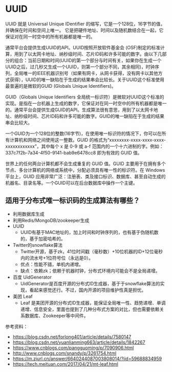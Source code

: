 # UUID

UUID 就是 Universal Unique IDentifier 的缩写，它是一个128位，16字节的值，并确保在时间和空间上唯一。
它是把硬件地址、时间以及随机数结合在一起，它保证对在同一时空中的所有机器都是唯一的。

通常平台会提供生成UUID的API。UUID按照开放软件基金会 (OSF)制定的标准计算，用到了以太网卡地址、纳秒级时间、芯片ID码和许多可能的数字。由以下几部分的组合：当前日期和时间(UUID的第一个部分与时间有关，如果你在生成一个UUID之后，过几秒又生成一个UUID，则第一个部分不同，其余相同)，时钟序列，全局唯一的IEEE机器识别号（如果有网卡，从网卡获得，没有网卡以其他方式获得），UUID的唯一缺陷在于生成的结果串会比较长。关于UUID这个标准使用最普遍的是微软的GUID (Globals Unique Identifiers)。

GUID（Globals Unique Identifiers 全局统一标识符）是微软对UUID这个标准的实现。是指在一台机器上生成的数字，它保证对在同一时空中的所有机器都是唯一的。通常平台会提供生成GUID的API。生成算法很有意思，用到了以太网卡地址、纳秒级时间、芯片ID码和许多可能的数字。GUID的唯一缺陷在于生成的结果串会比较大。

一个GUID为一个128位的整数(16字节)，在使用唯一标识符的情况下，你可以在所有计算机和网络之间使用这一整数。GUID 的格式为“xxxxxxxx-xxxx-xxxx-xxxx-xxxxxxxxxxxx”，其中每个 x 是 0-9 或 a-f 范围内的一个十六进制的字。例如：337c7f2b-7a34-4f50-9141-bab9e6478cc8 即为有效的 GUID 值。

世界上的任何两台计算机都不会生成重复的 GUID 值。GUID 主要用于在拥有多个节点、多台计算机的网络或系统中，分配必须具有唯一性的标识符。在 Windows 平台上，GUID 应用非常广泛：注册表、类及接口标识、数据库、甚至自动生成的机器名、目录名等。一个GUID可以在后台数据库中操作一个主键。

## 适用于分布式唯一标识码的生成算法有哪些？

- 利用数据库生成
- 利用Redis/MongoDB/zookeeper生成
- UUID
  - UUID有基于MAC地址的，加上时间和时钟序列的，也有基于伪随机数的，基于加密哈希的。
- Twitter的snowflake算法
  - Twitter开源，基于zk，41位时间戳（毫秒数）+10位机器的ID+12位毫秒内的流水号+1位符号位（永远是0）。
  - 优点：性能不错，单机内递增。
  - 缺点：依赖zk；依赖于机器时钟，分布式环境内可能会不是全局递增。
- 百度 UidGenerator
  - UidGenerator是百度开源的分布式ID生成器，基于于snowflake算法的实现，看起来感觉还行。不过，国内开源的项目维护性真是担忧。
- 美团 Leaf
  - Leaf 是美团开源的分布式ID生成器，能保证全局唯一性、趋势递增、单调递增、信息安全，里面也提到了几种分布式方案的对比，但也需要依赖关系数据库、Zookeeper等中间件。

参考资料：

- https://blog.csdn.net/forlong401/article/details/7580147
- https://blog.csdn.net/yuanlianming663/article/details/1842267
- https://www.cnblogs.com/pangguoming/p/7090906.html
- http://www.cnblogs.com/snandy/p/3261754.html
- https://m.zjurl.cn/answer/6640244087003808014/?iid=59688834959
- https://tech.meituan.com/2017/04/21/mt-leaf.html
